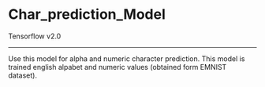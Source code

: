 # Char_prediction_Model

Tensorflow v2.0
****************
Use this model for alpha and numeric character prediction. This model is trained english alpabet and numeric values (obtained form EMNIST dataset).

